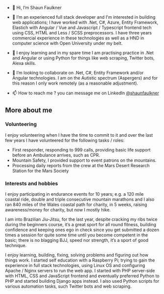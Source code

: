 - 👋 Hi, I’m Shaun Faulkner

- 👀 I’m an experienced full stack developer and I'm interested in building web applications; I have worked with .Net, C#, Azure, Entity Framework, Elastich with  Angular / Vue and Javascript / Typescript frontend tech using CSS, HTML and Less / SCSS preprocessors. I have three years commercial experience in these technologies as well as a HND in computer science with Open University under my belt.

- 🌱 I enjoy learning and in my spare time I am practising practice in .Net and Angular or using Python for things like web scraping, Twitter bots, Alexa skills.

- 💞️ I’m looking to collaborate on .Net, C#, Entity Framework and/or Angular technologies. I am on the Autistic spectrum (Aspergers) and for this reason I only work remotely (as a reasonable adjustment).

- 📫 How to reach me ? you can message me on LinkedIn [@shaunfaulkner](https://www.linkedin.com/in/shaunfaulkner/)

## More about me

### Volunteering

I enjoy volunteering when I have the time to commit to it and over the last few years I have volunteered for the following tasks / roles:

-	First responder, responding to 999 calls, providing basic life support before an Ambulance arrives, such as CPR.
-	Mountain Safety, I provided support to event patrons on the mountains.
-	Processing daily reports from the crew at the Mars Desert Research Station for the Mars Society

### Interests and hobbies
I enjoy participating in endurance events for 10 years; e.g. a 120 mile coastal ride, double and triple consecutive mountain marathons and I also ran 840 miles of the Wales coastal path for charity, in 5 weeks, raising awareness/money for charity, but now I mostly hike.

I am into Brazilian Jiu-Jitsu, for the last year, despite cracking my ribs twice during the beginners course, it’s a great sport for all round fitness, building confidence and keeping ones ego in check since you get submitted a dozen times a session for quite some time until you become competent in the basic; there is no blagging BJJ, speed nor strength, it’s a sport of good technique.

I enjoy learning, building, fixing, solving problems and figuring out how things work. I started self education with a Raspberry Pi; trying to gain the experience in full stack technologies, using Linux OS and configuring Apache / Nginx servers to run the web app. I started with PHP server-side with HTML, CSS and JavaScript frontend and eventually preferred Python to PHP and started building Django apps instead. I also used Python scripts for various automation tasks, such Twitter bots and web scraping.
